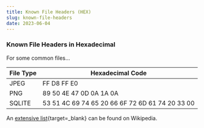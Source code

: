 ```yaml
---
title: Known File Headers (HEX)
slug: known-file-headers
date: 2023-06-04
---
```


  [extensive list]: https://en.wikipedia.org/wiki/List_of_file_signatures

### Known File Headers in Hexadecimal

For some common files...

| File Type  | Hexadecimal Code                                 |
| ---------- | ------------------------------------------------ |
| JPEG       | FF D8 FF E0                                      |
| PNG        | 89 50 4E 47 0D 0A 1A 0A                          |
| SQLITE     | 53 51 4C 69 74 65 20 66 6F 72 6D 61 74 20 33 00  |
<!-- more -->

An [extensive list]{target=_blank} can be found on Wikipedia.
